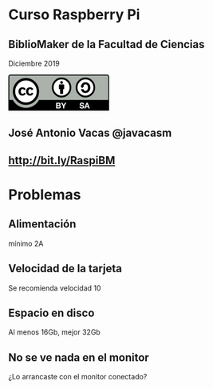 # Curso Raspberry Pi

## BiblioMaker de la Facultad de Ciencias

Diciembre 2019

![CC](./images/Licencia_CC.png)

## José Antonio Vacas  @javacasm

## http://bit.ly/RaspiBM

# Problemas


## Alimentación

mínimo 2A

## Velocidad de la tarjeta

Se recomienda velocidad 10

## Espacio en disco

Al menos 16Gb, mejor 32Gb

## No se ve nada en el monitor

¿Lo arrancaste con el monitor conectado?
